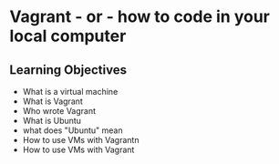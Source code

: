 # Vagrant - or - how to code in your local computer

## Learning Objectives

* What is a virtual machine
* What is Vagrant
* Who wrote Vagrant
* What is Ubuntu
* what does "Ubuntu" mean
* How to use VMs with Vagrantn
* How to use VMs with Vagrant

